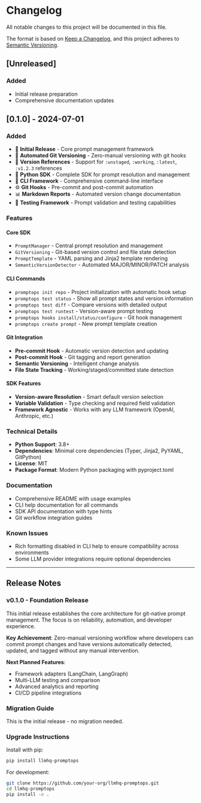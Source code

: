 # Changelog

All notable changes to this project will be documented in this file.

The format is based on [Keep a Changelog](https://keepachangelog.com/en/1.0.0/),
and this project adheres to [Semantic Versioning](https://semver.org/spec/v2.0.0.html).

## [Unreleased]

### Added
- Initial release preparation
- Comprehensive documentation updates

## [0.1.0] - 2024-07-01

### Added
- 🚀 **Initial Release** - Core prompt management framework
- 🔄 **Automated Git Versioning** - Zero-manual versioning with git hooks
- 📝 **Version References** - Support for `:unstaged`, `:working`, `:latest`, `:v1.2.3` references
- 🐍 **Python SDK** - Complete SDK for prompt resolution and management
- 🔧 **CLI Framework** - Comprehensive command-line interface
- ⚙️ **Git Hooks** - Pre-commit and post-commit automation
- 📊 **Markdown Reports** - Automated version change documentation
- 🧪 **Testing Framework** - Prompt validation and testing capabilities

### Features

#### Core SDK
- `PromptManager` - Central prompt resolution and management
- `GitVersioning` - Git-based version control and file state detection  
- `PromptTemplate` - YAML parsing and Jinja2 template rendering
- `SemanticVersionDetector` - Automated MAJOR/MINOR/PATCH analysis

#### CLI Commands
- `promptops init repo` - Project initialization with automatic hook setup
- `promptops test status` - Show all prompt states and version information
- `promptops test diff` - Compare versions with detailed output
- `promptops test runtest` - Version-aware prompt testing
- `promptops hooks install/status/configure` - Git hook management
- `promptops create prompt` - New prompt template creation

#### Git Integration
- **Pre-commit Hook** - Automatic version detection and updating
- **Post-commit Hook** - Git tagging and report generation
- **Semantic Versioning** - Intelligent change analysis
- **File State Tracking** - Working/staged/committed state detection

#### SDK Features
- **Version-aware Resolution** - Smart default version selection
- **Variable Validation** - Type checking and required field validation
- **Framework Agnostic** - Works with any LLM framework (OpenAI, Anthropic, etc.)

### Technical Details
- **Python Support**: 3.8+
- **Dependencies**: Minimal core dependencies (Typer, Jinja2, PyYAML, GitPython)
- **License**: MIT
- **Package Format**: Modern Python packaging with pyproject.toml

### Documentation
- Comprehensive README with usage examples
- CLI help documentation for all commands
- SDK API documentation with type hints
- Git workflow integration guides

### Known Issues
- Rich formatting disabled in CLI help to ensure compatibility across environments
- Some LLM provider integrations require optional dependencies

---

## Release Notes

### v0.1.0 - Foundation Release
This initial release establishes the core architecture for git-native prompt management. The focus is on reliability, automation, and developer experience.

**Key Achievement**: Zero-manual versioning workflow where developers can commit prompt changes and have versions automatically detected, updated, and tagged without any manual intervention.

**Next Planned Features**:
- Framework adapters (LangChain, LangGraph)
- Multi-LLM testing and comparison
- Advanced analytics and reporting  
- CI/CD pipeline integrations

### Migration Guide
This is the initial release - no migration needed.

### Upgrade Instructions
Install with pip:
```bash
pip install llmhq-promptops
```

For development:
```bash
git clone https://github.com/your-org/llmhq-promptops.git
cd llmhq-promptops
pip install -e .
```